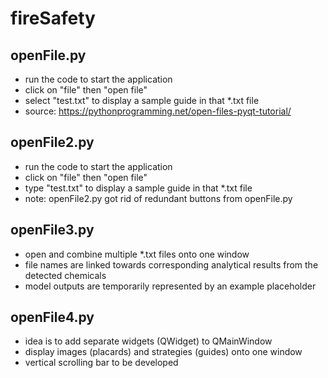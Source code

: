 # fireSafety
## openFile.py
- run the code to start the application
- click on "file" then "open file"
- select "test.txt" to display a sample guide in that *.txt file
- source: https://pythonprogramming.net/open-files-pyqt-tutorial/
## openFile2.py
- run the code to start the application
- click on "file" then "open file"
- type "test.txt" to display a sample guide in that *.txt file
- note: openFile2.py got rid of redundant buttons from openFile.py
## openFile3.py
- open and combine multiple *.txt files onto one window
- file names are linked towards corresponding analytical results from the detected chemicals
- model outputs are temporarily represented by an example placeholder
## openFile4.py
- idea is to add separate widgets (QWidget) to QMainWindow
- display images (placards) and strategies (guides) onto one window
- vertical scrolling bar to be developed
